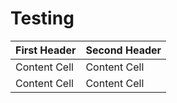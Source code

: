 # Testing


| First Header  | Second Header |
| ------------- | ------------- |
| Content Cell  | Content Cell  |
| Content Cell  | Content Cell  |
